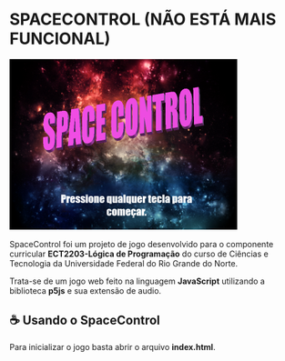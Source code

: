 # SPACECONTROL (NÃO ESTÁ MAIS FUNCIONAL)

<a href="https://github.com/isaaclyra132/programming-logical-project"> 
    <img src="images/inicio.png" width="400">
</a>

SpaceControl foi um projeto de jogo desenvolvido para o componente curricular **ECT2203-Lógica de Programação** do curso de Ciências e Tecnologia da Universidade Federal do Rio Grande do Norte.

Trata-se de um jogo web feito na linguagem **JavaScript** utilizando a biblioteca **p5js** e sua extensão de audio.

## ☕ Usando o SpaceControl

Para inicializar o jogo basta abrir o arquivo **index.html**.
